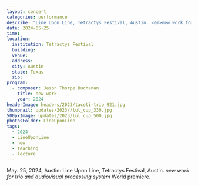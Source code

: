 ```yaml
---
layout: concert
categories: performance
describe: "Line Upon Line, Tetractys Festival, Austin. <em>new work for trio and audiovisual processing system</em> World premiere."
date: 2024-05-25
time:
location:
  institution: Tetractys Festival
  building:
  venue: 
  address:
  city: Austin
  state: Texas
  zip:
program:
  - composer: Jason Thorpe Buchanan
    title: new work
    year: 2024
headerImage: headers/2023/taceti-trio_921.jpg
thumbnail: updates/2023//lul_cup_330.jpg
500pxImage: updates/2023/lul_cup_500.jpg
photosFolder: LineUponLine
tags:
  - 2024
  - LineUponLine
  - new
  - teaching
  - lecture
---
```


May. 25, 2024, Austin: Line Upon Line, Tetractys Festival, Austin. <em>new work for trio and audiovisual processing system</em> World premiere.

